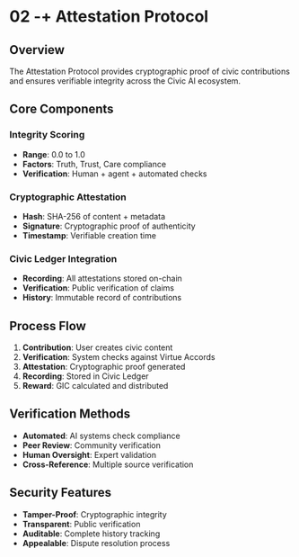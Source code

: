 # 02 -+ Attestation Protocol

## Overview

The Attestation Protocol provides cryptographic proof of civic contributions and ensures verifiable integrity across the Civic AI ecosystem.

## Core Components

### Integrity Scoring
- **Range**: 0.0 to 1.0
- **Factors**: Truth, Trust, Care compliance
- **Verification**: Human + agent + automated checks

### Cryptographic Attestation
- **Hash**: SHA-256 of content + metadata
- **Signature**: Cryptographic proof of authenticity
- **Timestamp**: Verifiable creation time

### Civic Ledger Integration
- **Recording**: All attestations stored on-chain
- **Verification**: Public verification of claims
- **History**: Immutable record of contributions

## Process Flow

1. **Contribution**: User creates civic content
2. **Verification**: System checks against Virtue Accords
3. **Attestation**: Cryptographic proof generated
4. **Recording**: Stored in Civic Ledger
5. **Reward**: GIC calculated and distributed

## Verification Methods

- **Automated**: AI systems check compliance
- **Peer Review**: Community verification
- **Human Oversight**: Expert validation
- **Cross-Reference**: Multiple source verification

## Security Features

- **Tamper-Proof**: Cryptographic integrity
- **Transparent**: Public verification
- **Auditable**: Complete history tracking
- **Appealable**: Dispute resolution process

